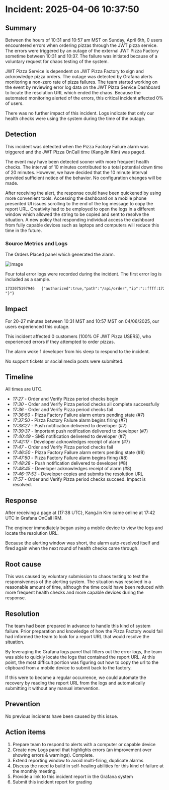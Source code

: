 # Incident: 2025-04-06 10:37:50

## Summary

Between the hours of 10:31 and 10:57 am MST on Sunday, April 6th, 0 users encountered errors when ordering pizzas through the JWT pizza service. The errors were triggered by an outage of the external JWT Pizza Factory sometime between 10:31 and 10:37. The failure was initiated because of a voluntary request for chaos testing of the system.

JWT Pizza Service is dependent on JWT Pizza Factory to sign and acknowledge pizza orders. The outage was detected by Grafana alerts monitoring a non-zero rate of pizza failures. The team started working on the event by reviewing error log data on the JWT Pizza Service Dashboard to locate the resolution URL which ended the chaos. Because the automated monitoring alerted of the errors, this critical incident affected 0% of users.

There was no further impact of this incident. Logs indicate that only our health checks were using the system during the time of the outage.

## Detection

This incident was detected when the Pizza Factory Failure alarm was triggered and the JWT Pizza OnCall time (KangJin Kim) was paged.

The event may have been detected sooner with more frequent health checks. The interval of 10 minutes contributed to a total potential down time of 20 minutes. However, we have decided that the 10 minute interval provided sufficient notice of the behavior. No configuration changes will be made.

After receiving the alert, the response could have been quickened by using more convenient tools. Accessing the dashboard on a mobile phone presented UI issues scrolling to the end of the log message to copy the report URL. Creativity had to be employed to open the logs in a different window which allowed the string to be copied and sent to resolve the situation. A new policy that responding individual access the dashboard from fully capable devices such as laptops and computers will reduce this time in the future.

### Source Metrics and Logs

The Orders Placed panel which generated the alarm.

![image](https://github.com/user-attachments/assets/4583a8f7-9c5a-4f0d-93cd-3a6e6a079f00)


Four total error logs were recorded during the incident. The first error log is included as a sample.

```txt
1733075197946	{"authorized":true,"path":"/api/order","ip":"::ffff:172.31.23.204","method":"POST","latency":186,"statusCode":500,"sessionId":"eyJhbGciOiJIUzI1NiIsInR5cCI6IkpXVCJ9.eyJpZCI6OCwibmFtZSI6IlRlc3RpbmciLCJlbWFpbCI6InRlc3RpbmdAd2hlYXRoYXJ2ZXN0LmxsYyIsInJvbGVzIjpbeyJyb2xlIjoiZGluZXIifV0sInRva2VuX3NhbHQiOjAuNDg0NjIxODY1ODU2MjQzMSwidGltZXN0YW1wIjoxNzMzMDc1MTk3NTI3LCJpYXQiOjE3MzMwNzUxOTd9.lFFYgjaLMFvKafRjq5HtZQJyTXUkOB9MAeuGIrOjVIA","reqBody":"{\"items\":[{\"menuId\":2,\"description\":\"Pepperoni\",\"price\":0.0042},{\"menuId\":4,\"description\":\"Crusty\",\"price\":0.0028},{\"menuId\":1,\"description\":\"Veggie\",\"price\":0.0038},{\"menuId\":1,\"description\":\"Veggie\",\"price\":0.0038},{\"menuId\":1,\"description\":\"Veggie\",\"price\":0.0038},{\"menuId\":7,\"description\":\"Pepperoni\",\"price\":0.0042},{\"menuId\":7,\"description\":\"Pepperoni\",\"price\":0.0042},{\"menuId\":10,\"description\":\"Charred Leopard\",\"price\":0.0099}],\"storeId\":\"1\",\"franchiseId\":1}","resBody":"{\"message\":\"Failed to fulfill order at factory\",\"reportUrl\":\"https://cs329.cs.byu.edu/api/report?apiKey=ae861077a4504eec82de974e660f0185&fixCode=15d279b59e3f493388a4e20241ce21fa\
"}"}
```

## Impact

For 20-27 minutes between 10:31 MST and 10:57 MST on 04/06/2025, our users experienced this outage.

This incident affected 0 customers (100% OF JWT Pizza USERS), who experienced errors if they attempted to order pizzas.

The alarm woke 1 developer from his sleep to respond to the incident.

No support tickets or social media posts were submitted.

## Timeline

All times are UTC.

- _17:27_ - Order and Verify Pizza period checks begin
- _17:30_ - Order and Verify Pizza period checks all complete successfully
- _17:36_ - Order and Verify Pizza period checks fail
- _17:36:50_ - Pizza Factory Failure alarm enters pending state (#7)
- _17:37:50_ - Pizza Factory Failure alarm begins firing (#7)
- _17:38:27_ - Push notification delivered to developer (#7)
- _17:39:37_ - Important push notification delivered to developer (#7)
- _17:40:49_ - SMS notification delivered to developer (#7)
- _17:42:17_ - Developer acknowledges receipt of alarm (#7)
- _17:47_ - Order and Verify Pizza period checks fail
- _17:46:50_ - Pizza Factory Failure alarm enters pending state (#8)
- _17:47:50_ - Pizza Factory Failure alarm begins firing (#8)
- _17:48:28_ - Push notification delivered to developer (#8)
- _17:48:45_ - Developer acknowledges receipt of alarm (#8)
- _17:46-17:53_ - Developer copies and submits the resolution URL
- _17:57_ - Order and Verify Pizza period checks succeed. Impact is resolved.

## Response

After receiving a page at {17:38 UTC}, KangJin Kim came online at 17:42 UTC in Grafana OnCall IRM.

The engineer immediately began using a mobile device to view the logs and locate the resolution URL.

Because the alerting window was short, the alarm auto-resolved itself and fired again when the next round of health checks came through.

## Root cause

This was caused by voluntary submission to chaos testing to test the responsiveness of the alerting system. The situation was resolved in a reasonable amount of time, although the time could have been reduced with more frequent health checks and more capable devices during the response.

## Resolution

The team had been prepared in advance to handle this kind of system failure. Prior preparation and knowledge of how the Pizza Factory would fail had informed the team to look for a report URL that would resolve the situation.

By leveraging the Grafana logs panel that filters out the error logs, the team was able to quickly locate the logs that contained the report URL. At this point, the most difficult portion was figuring out how to copy the url to the clipboard from a mobile device to submit back to the factory.

If this were to become a regular occurrence, we could automate the recovery by reading the report URL from the logs and automatically submitting it without any manual intervention.

## Prevention

No previous incidents have been caused by this issue.

## Action items

1. Prepare team to respond to alerts with a computer or capable device
1. Create new Logs panel that highlights errors (an improvement over showing errors & warnings). Complete.
1. Extend reporting window to avoid multi-firing, duplicate alarms
1.  Discuss the need to build in self-healing abilities for this kind of failure at the monthly meeting.
1. Provide a link to this incident report in the Grafana system
1. Submit this incident report for grading
